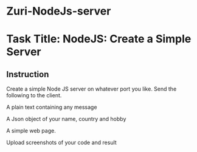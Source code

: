 # Zuri-NodeJs-server
# Task Title: NodeJS: Create a Simple Server
## Instruction

Create a simple Node JS server on whatever port you like. Send the following to the client.

A plain text containing any message

A Json object of your name, country and hobby

A simple web page.

Upload screenshots of your code and result
